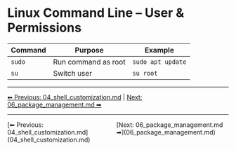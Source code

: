 # Linux Command Line – User & Permissions

| Command | Purpose             | Example           |
| ------- | ------------------- | ----------------- |
| `sudo`  | Run command as root | `sudo apt update` |
| `su`    | Switch user         | `su root`         |

---
[⬅ Previous: 04_shell_customization.md](04_shell_customization.md) | [Next: 06_package_management.md ➡](06_package_management.md)

<hr>
<div style="display: flex; justify-content: space-between;"><div>[⬅ Previous: 04_shell_customization.md](04_shell_customization.md)</div><div>[Next: 06_package_management.md ➡](06_package_management.md)</div></div>
